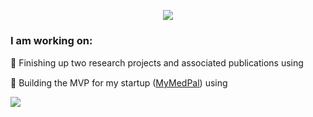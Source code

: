 <p align="center">
  <img src="https://i.imgur.com/TZizp0r.gif">
</p>

### I am working on:
🔬 Finishing up two research projects and associated publications using <img src="https://www.r-project.org/logo/Rlogo.png" height="15"> 

🚀 Building the MVP for my startup ([MyMedPal](https://www.mymedpal.app/)) using <img src="https://cdn.worldvectorlogo.com/logos/flutter-logo.svg" height="15">

![](https://img.shields.io/twitter/follow/J_S_Stanley.svg?style=social)
